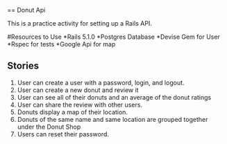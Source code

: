 == Donut Api

This is a practice activity for setting up a Rails API. 

#Resources to Use
  *Rails 5.1.0
  *Postgres Database
  *Devise Gem for User
  *Rspec for tests
  *Google Api for map

## Stories
  1. User can create a user with a password, login, and logout. 
  2. User can create a new donut and review it
  3. User can see all of their donuts and an average of the donut ratings
  4. User can share the review with other users.
  5. Donuts display a map of their location.
  6. Donuts of the same name and same location are grouped together under the Donut Shop
  7. Users can reset their password.

